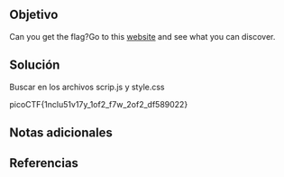 ## Objetivo
Can you get the flag?Go to this [website](http://saturn.picoctf.net:64200/) and see what you can discover.
## Solución
Buscar en los archivos scrip.js y style.css

picoCTF{1nclu51v17y_1of2_f7w_2of2_df589022}
## Notas adicionales

## Referencias
